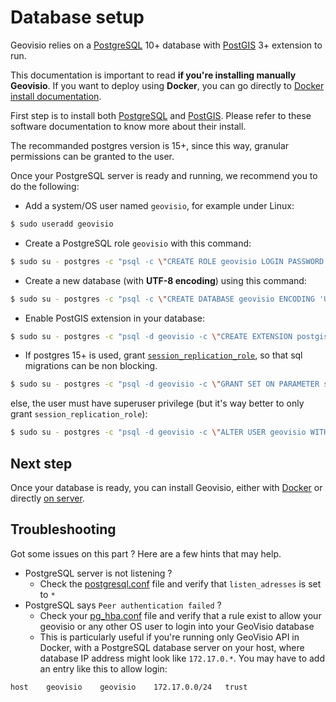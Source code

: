# Database setup

Geovisio relies on a [PostgreSQL](https://www.postgresql.org/) 10+ database with [PostGIS](https://postgis.net/) 3+ extension to run.

This documentation is important to read **if you're installing manually Geovisio**. If you want to deploy using **Docker**, you can go directly to [Docker install documentation](./14_Running_Docker.md).

First step is to install both [PostgreSQL](https://www.postgresql.org/) and [PostGIS](https://postgis.net/). Please refer to these software documentation to know more about their install.

The recommanded postgres version is 15+, since this way, granular permissions can be granted to the user.

Once your PostgreSQL server is ready and running, we recommend you to do the following:

- Add a system/OS user named `geovisio`, for example under Linux:

```bash
$ sudo useradd geovisio
```

- Create a PostgreSQL role `geovisio` with this command:

```bash
$ sudo su - postgres -c "psql -c \"CREATE ROLE geovisio LOGIN PASSWORD 'mypassword'\""
```

- Create a new database (with **UTF-8 encoding**) using this command:

```bash
$ sudo su - postgres -c "psql -c \"CREATE DATABASE geovisio ENCODING 'UTF-8' TEMPLATE template0 OWNER geovisio\""
```

- Enable PostGIS extension in your database:

```bash
$ sudo su - postgres -c "psql -d geovisio -c \"CREATE EXTENSION postgis\""
```

- If postgres 15+ is used, grant [`session_replication_role`](https://www.postgresql.org/docs/current/runtime-config-client.html), so that sql migrations can be non blocking.

```bash
$ sudo su - postgres -c "psql -d geovisio -c \"GRANT SET ON PARAMETER session_replication_role TO geovisio\""
```

else, the user must have superuser privilege (but it's way better to only grant `session_replication_role`):

```bash
$ sudo su - postgres -c "psql -d geovisio -c \"ALTER USER geovisio WITH SUPERUSER\""
```

## Next step

Once your database is ready, you can install Geovisio, either with [Docker](./14_Running_Docker.md) or directly [on server](./10_Install_Classic.md).

## Troubleshooting

Got some issues on this part ? Here are a few hints that may help.

- PostgreSQL server is not listening ?
  - Check the [postgresql.conf](https://www.postgresql.org/docs/current/config-setting.html#CONFIG-SETTING-CONFIGURATION-FILE) file and verify that `listen_adresses` is set to `*`
- PostgreSQL says `Peer authentication failed` ?
  - Check your [pg_hba.conf](https://www.postgresql.org/docs/current/auth-pg-hba-conf.html) file and verify that a rule exist to allow your geovisio or any other OS user to login into your GeoVisio database
  - This is particularly useful if you're running only GeoVisio API in Docker, with a PostgreSQL database server on your host, where database IP address might look like `172.17.0.*`. You may have to add an entry like this to allow login:

```
host	geovisio	geovisio	172.17.0.0/24	trust
```
